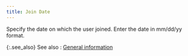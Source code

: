 ```yaml
---
title: Join Date
---
```



Specify the date on which the user joined. Enter the date in mm/dd/yy  format.


{:.see_also}
See also
: [General  information]({{site.sc_baseurl}}/misc/user_profile_general_general_information.html)
